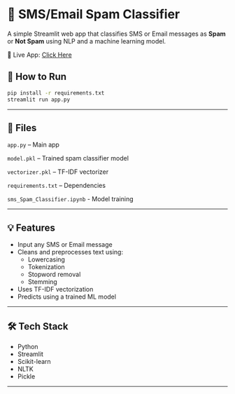 # 📧 SMS/Email Spam Classifier

A simple Streamlit web app that classifies SMS or Email messages as **Spam** or **Not Spam** using NLP and a machine learning model.

🔗 Live App: [Click Here](https://sms-or-email-classifier.streamlit.app/)


## 🚀 How to Run

```bash
pip install -r requirements.txt
streamlit run app.py
```
---

## 📁 Files
```app.py``` – Main app

```model.pkl``` – Trained spam classifier model

```vectorizer.pkl``` – TF-IDF vectorizer

```requirements.txt``` – Dependencies

```sms_Spam_Classifier.ipynb``` - Model training

---

## 💡 Features

- Input any SMS or Email message
- Cleans and preprocesses text using:
  - Lowercasing
  - Tokenization
  - Stopword removal
  - Stemming
- Uses TF-IDF vectorization
- Predicts using a trained ML model

---

## 🛠 Tech Stack

- Python
- Streamlit
- Scikit-learn
- NLTK
- Pickle

---
